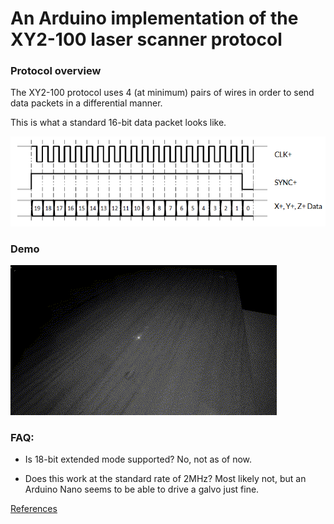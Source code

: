 # An Arduino implementation of the XY2-100 laser scanner protocol

### Protocol overview

The XY2-100 protocol uses 4 (at minimum) pairs of wires in order to send data packets in a differential manner.

This is what a standard 16-bit data packet looks like. 

![Packet overview](resources/packet.png)

### Demo

![shape demo](resources/Galvo%20demo.gif)
### FAQ:

- Is 18-bit extended mode supported? No, not as of now.

- Does this work at the standard rate of 2MHz? Most likely not, but an Arduino Nano seems to be able to drive a galvo just fine. 
  
[References](docs/)
